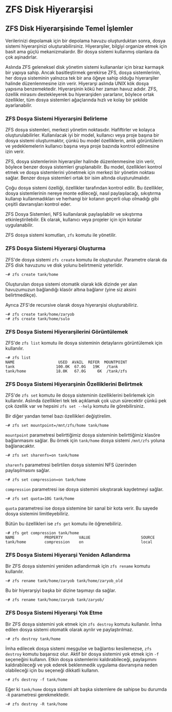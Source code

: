
# ZFS Disk Hiyerarşisi

## ZFS Disk Hiyerarşisinde Temel İşlemler

Verilerinizi depolamak için bir depolama havuzu oluşturduktan sonra, dosya sistemi hiyerarşinizi oluşturabilirsiniz. Hiyerarşiler, bilgiyi organize etmek için basit ama güçlü mekanizmalardır. Bir dosya sistemi kullanmış olanlara da çok aşinadırlar.

Aslında ZFS geleneksel disk yönetim sistemi kullananlar için biraz karmaşık bir yapıya sahip. Ancak basitleştirmek gerekirse ZFS, dosya sistemlerinin, her dosya sisteminin yalnızca tek bir ana öğeye sahip olduğu hiyerarşiler halinde düzenlenmesine izin verir. Hiyerarşi aslında UNIX kök dosya yapısına benzemektedir. Hiyerarşinin kökü her zaman havuz adıdır. ZFS, özellik mirasını destekleyerek bu hiyerarşiden yararlanır, böylece ortak özellikler, tüm dosya sistemleri ağaçlarında hızlı ve kolay bir şekilde ayarlanabilir.

### ZFS Dosya Sistemi Hiyerarşini Belirleme

ZFS dosya sistemleri, merkezi yönetim noktasıdır. Hafiftirler ve kolayca oluşturulabilirler. Kullanılacak iyi bir model, kullanıcı veya proje başına bir dosya sistemi oluşturmaktır, çünkü bu model özelliklerin, anlık görüntülerin ve yedeklemelerin kullanıcı başına veya proje bazında kontrol edilmesine izin verir.

ZFS, dosya sistemlerinin hiyerarşiler halinde düzenlenmesine izin verir, böylece benzer dosya sistemleri gruplanabilir. Bu model, özellikleri kontrol etmek ve dosya sistemlerini yönetmek için merkezi bir yönetim noktası sağlar. Benzer dosya sistemleri ortak bir isim altında oluşturulmalıdır.

Çoğu dosya sistemi özelliği, özellikler tarafından kontrol edilir. Bu özellikler, dosya sistemlerinin nereye monte edileceği, nasıl paylaşılacağı, sıkıştırma kullanıp kullanmadıkları ve herhangi bir kotanın geçerli olup olmadığı gibi çeşitli davranışları kontrol eder.

ZFS Dosya Sistemleri, NFS kullanılarak paylaşılabilir ve sıkıştırma etkinleştirilebilir. Ek olarak, kullanıcı veya projeler için için kotalar uygulanabilir.

ZFS dosya sistemi komutları, `zfs` komutu ile yönetilir.

### ZFS Dosya Sistemi Hiyerarşi Oluşturma

ZFS'de dosya sistemi `zfs create` komutu ile oluşturulur. Parametre olarak da ZFS disk havuzunu ve disk yolunu belirtmeniz yeterlidir.

```text
~# zfs create tank/home
```

Oluşturulan dosya sistemi otomatik olarak kök dizinde yer alan havuzumuzun bağlandığı klasör altına bağlanır \(yine siz aksini belirtmedikçe\).

Ayrıca ZFS'de recursive olarak dosya hiyerarşisi oluşturabiliriz.

```text
~# zfs create tank/home/zaryob
~# zfs create tank/home/sulo
```

### ZFS Dosya Sistemi Hiyerarşilerini Görüntülemek

ZFS'de `zfs list` komutu ile dosya sisteminin detaylarını görüntülemek için kullanılır.

```text
~# zfs list
NAME                   USED  AVAIL  REFER  MOUNTPOINT
tank                  100.0K  67.0G   19K   /tank
tank/home             18.0K   67.0G     6K  /tank/zfs
```

### ZFS Dosya Sistemi Hiyerarşinin Özelliklerini Belirtmek

ZFS'de `zfs set` komutu ile dosya sisteminin özelliklerini belirlemek için kullanılır. Aslında özellikleri tek tek açıklamak çok uzun sürecektir çünkü pek çok özellik var ve hepsini `zfs set --help` komutu ile görebilirsiniz.

Bir diğer yandan temel bazı özellikleri değiştirelim.

```text
~# zfs set mountpoint=/mnt/zfs/home tank/home
```

`mountpoint` parametresi belirttiğimiz dosya sisteminin belirttiğimiz klasöre bağlanmasını sağlar. Bu örnek için `tank/home` dosya sistemi `/mnt/zfs` yoluna bağlanacaktır.

```text
~# zfs set sharenfs=on tank/home
```

`sharenfs` parametresi belirtilen dosya sistemini NFS üzerinden paylaşılmasını sağlar.

```text
~# zfs set compression=on tank/home
```

`compression` parametresi ise dosya sistemini sıkıştırarak kaydetmeyi sağlar.

```text
~# zfs set quota=10G tank/home
```

`quota` parametresi ise dosya sistemine bir sanal bir kota verir. Bu sayede dosya sistemini limitleyebiliriz.

Bütün bu özellikleri ise `zfs get` komutu ile öğrenebiliriz.

```text
~# zfs get compression tank/home
NAME             PROPERTY       VALUE                      SOURCE
tank/home        compression    on                         local
```

### ZFS Dosya Sistemi Hiyerarşi Yeniden Adlandırma

Bir ZFS dosya sistemini yeniden adlandırmak için `zfs rename` komutu kullanılır.

```text
~# zfs rename tank/home/zaryob tank/home/zaryob_old
```

Bu bir hiyerarşiyi başka bir dizine taşımayı da sağlar.

```text
~# zfs rename tank/home/zaryob tank/zaryob/
```

### ZFS Dosya Sistemi Hiyerarşi Yok Etme

Bir ZFS dosya sistemini yok etmek için `zfs destroy` komutu kullanılır. İmha edilen dosya sistemi otomatik olarak ayrılır ve paylaştırılmaz.

```text
~# zfs destroy tank/home
```

İmha edilecek dosya sistemi meşgulse ve bağlantısı kesilemezse, `zfs destroy` komutu başarısız olur. Aktif bir dosya sistemini yok etmek için `-f` seçeneğini kullanın. Etkin dosya sistemlerini kaldırabileceği, paylaşımını kaldırabileceği ve yok ederek beklenmedik uygulama davranışına neden olabileceği için bu seçeneği dikkatli kullanın.

```text
~# zfs destroy -f tank/home
```

Eğer ki `tank/home` dosya sistemi alt başka sistemlere de sahipse bu durumda `-R` parametresi gerekmektedir.

```text
~# zfs destroy -R tank/home
```

